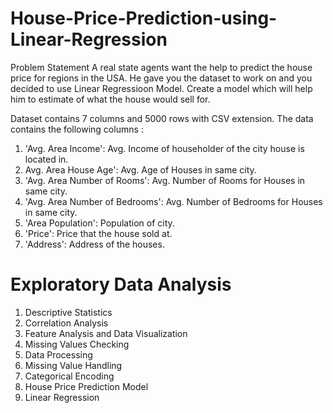 # House-Price-Prediction-using-Linear-Regression
Problem Statement
A real state agents want the help to predict the house price for regions in the USA. He gave you the dataset to work on and you decided to use Linear Regressioon Model. Create a model which will help him to estimate of what the house would sell for.

Dataset contains 7 columns and 5000 rows with CSV extension. The data contains the following columns :

1. 'Avg. Area Income': Avg. Income of householder of the city house is located in.
2. Avg. Area House Age': Avg. Age of Houses in same city.
3. 'Avg. Area Number of Rooms': Avg. Number of Rooms for Houses in same city.
4. 'Avg. Area Number of Bedrooms': Avg. Number of Bedrooms for Houses in same city.
5. 'Area Population': Population of city.
6. 'Price': Price that the house sold at.
7. 'Address': Address of the houses.

# Exploratory Data Analysis
1. Descriptive Statistics
2. Correlation Analysis
3. Feature Analysis and Data Visualization
4. Missing Values Checking
5. Data Processing
6. Missing Value Handling
7. Categorical Encoding
8. House Price Prediction Model
9. Linear Regression
